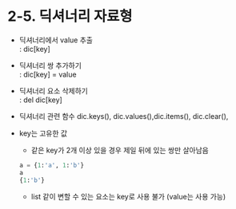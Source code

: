 # 2-5. 딕셔너리 자료형
* 딕셔너리에서 value 추출<br>
: dic[key]
* 딕셔너리 쌍 추가하기<br>
: dic[key] = value
* 딕셔너리 요소 삭제하기<br>
: del dic[key]
* 딕셔너리 관련 함수
dic.keys(), dic.values(),dic.items(), dic.clear(),  

* key는 고유한 값
    * 같은 key가 2개 이상 있을 경우 제일 뒤에 있는 쌍만 살아남음
    ```python
    a = {1:'a', 1:'b'}
    a
    {1:'b'}
    ```
    * list 같이 변할 수 있는 요소는 key로 사용 불가 (value는 사용 가능)
